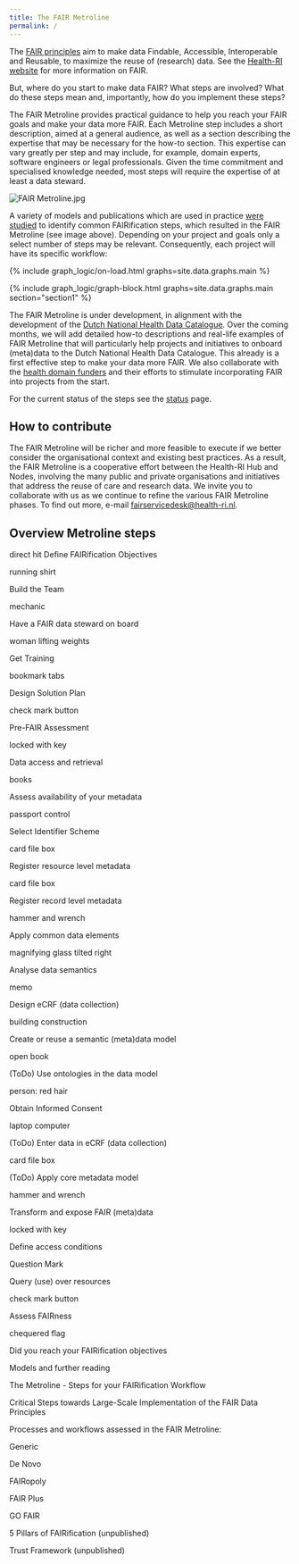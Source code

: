 ```yaml
---
title: The FAIR Metroline
permalink: /
---
```


The [FAIR principles](https://www.go-fair.org/fair-principles/) aim to make data Findable, Accessible, Interoperable and Reusable, to maximize the reuse of (research) data. See the [Health-RI website](https://www.health-ri.nl/en/about/organisation/fair-data) for more information on FAIR. 

But, where do you start to make data FAIR? What steps are involved? What do these steps mean and, importantly, how do you implement these steps? 

The FAIR Metroline provides practical guidance to help you reach your FAIR goals and make your data more FAIR. Each Metroline step includes a short description, aimed at a general audience, as well as a section describing the expertise that may be necessary for the how-to section. This expertise can vary greatly per step and may include, for example, domain experts, software engineers or legal professionals. Given the time commitment and specialised knowledge needed, most steps will require the expertise of at least a data steward.

![FAIR Metroline.jpg]({{site.baseurl}}/assets/img/main/FAIR%20Metroline.jpg)

A variety of models and publications which are used in practice [were studied](https://zenodo.org/records/7867293) to identify common FAIRification steps, which resulted in the FAIR Metroline (see image above). Depending on your project and goals only a select number of steps may be relevant. Consequently, each project will have its specific workflow: 

<script src="https://cdn.jsdelivr.net/npm/mermaid@11.6.0/dist/mermaid.min.js"></script>
{% include graph_logic/on-load.html graphs=site.data.graphs.main %}
<script src="assets/js/graphController.js"></script>
{% include graph_logic/graph-block.html graphs=site.data.graphs.main section="section1" %}


[//]: # (![FAIR workflow image.png]&#40;assets/img/main/FAIR%20workflow%20image.png&#41;)


The FAIR Metroline is under development, in alignment with the development of the [Dutch National Health Data Catalogue](https://catalog.accesshealthdata.nl/). Over the coming months, we will add detailed how-to descriptions and real-life examples of FAIR Metroline that will particularly help projects and initiatives to onboard (meta)data to the Dutch National Health Data Catalogue. This already is a first effective step to make your data more FAIR. We also collaborate with the [health domain funders](https://health-ri.atlassian.net/wiki/spaces/FSD/pages/33816783) and their efforts to stimulate incorporating FAIR into projects from the start. 

For the current status of the steps see the [status](fair_metroline_status) page.

## How to contribute

The FAIR Metroline will be richer and more feasible to execute if we better consider the organisational context and existing best practices. As a result, the FAIR Metroline is a cooperative effort between the Health-RI Hub and Nodes, involving the many public and private organisations and initiatives that address the reuse of care and research data. We invite you to collaborate with us as we continue to refine the various FAIR Metroline phases. To find out more, e-mail <a href="mailto:fairservicedesk@health-ri.nl">fairservicedesk@health-ri.nl</a>.


## Overview Metroline steps







direct hit 
Define FAIRification Objectives

running shirt 

 Build the Team

mechanic 

Have a FAIR data steward on board

woman lifting weights 

Get Training

bookmark tabs 

Design Solution Plan

check mark button 

Pre-FAIR Assessment

locked with key 

Data access and retrieval

books 

Assess availability of your metadata

passport control 

Select Identifier Scheme

card file box 

Register resource level metadata

card file box 

Register record level metadata

hammer and wrench 

Apply common data elements

magnifying glass tilted right 

Analyse data semantics

memo 

Design eCRF (data collection)

building construction 

Create or reuse a semantic (meta)data model

open book 

(ToDo) Use ontologies in the data model

person: red hair 

Obtain Informed Consent

laptop computer 

(ToDo) Enter data in eCRF (data collection)

card file box 

(ToDo) Apply core metadata model

hammer and wrench 

Transform and expose FAIR (meta)data

locked with key 

Define access conditions

Question Mark 

Query (use) over resources

check mark button 

Assess FAIRness

chequered flag 

Did you reach your FAIRification objectives

 

Models and further reading 

The Metroline - Steps for your FAIRification Workflow 

Critical Steps towards Large-Scale Implementation of the FAIR Data Principles

Processes and workflows assessed in the FAIR Metroline: 

Generic

De Novo

FAIRopoly

FAIR Plus

GO FAIR

5 Pillars of FAIRification (unpublished)

Trust Framework (unpublished)